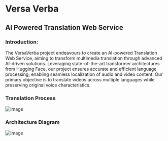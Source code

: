 # Versa Verba
## AI Powered Translation Web Service

### Introduction: 
The VersaVerba project endeavours to create an AI-powered Translation Web Service, aiming to transform multimedia translation through advanced AI-driven solutions. Leveraging state-of-the-art transformer architectures from Hugging Face, our project ensures accurate and efficient language processing, enabling seamless localization of audio and video content. Our primary objective is to translate videos across multiple languages while preserving original voice characteristics.

### Translation Process
![image](https://github.com/Connor-McCarron/Versa-Verba/assets/78273828/2c633d6e-9b73-448b-9ab6-8a486acf580a)

### Architecture Diagram
![image](https://github.com/Connor-McCarron/Versa-Verba/assets/78273828/fe0c412f-32fe-4a35-a1ff-cf99fe047bf3)


